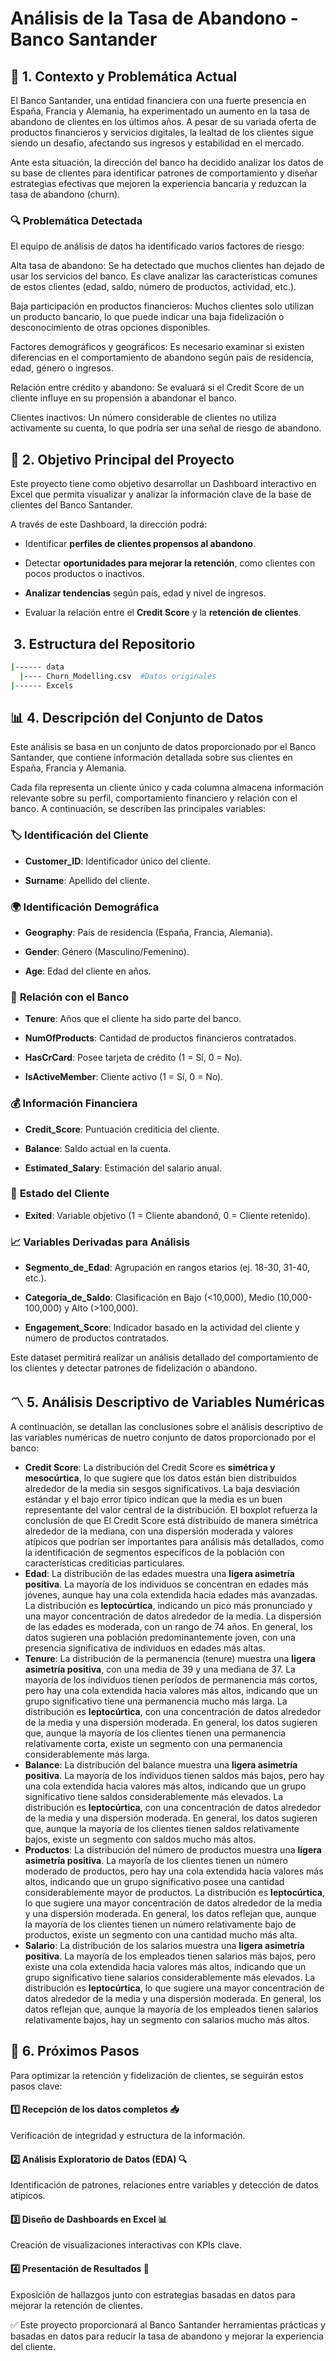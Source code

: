 # Análisis de la Tasa de Abandono - Banco Santander

## 📌 1. Contexto y Problemática Actual

El Banco Santander, una entidad financiera con una fuerte presencia en España, Francia y Alemania, ha experimentado un aumento en la tasa de abandono de clientes en los últimos años. A pesar de su variada oferta de productos financieros y servicios digitales, la lealtad de los clientes sigue siendo un desafío, afectando sus ingresos y estabilidad en el mercado.

Ante esta situación, la dirección del banco ha decidido analizar los datos de su base de clientes para identificar patrones de comportamiento y diseñar estrategias efectivas que mejoren la experiencia bancaria y reduzcan la tasa de abandono (churn).

### 🔍 Problemática Detectada

El equipo de análisis de datos ha identificado varios factores de riesgo:

Alta tasa de abandono: Se ha detectado que muchos clientes han dejado de usar los servicios del banco. Es clave analizar las características comunes de estos clientes (edad, saldo, número de productos, actividad, etc.).

Baja participación en productos financieros: Muchos clientes solo utilizan un producto bancario, lo que puede indicar una baja fidelización o desconocimiento de otras opciones disponibles.

Factores demográficos y geográficos: Es necesario examinar si existen diferencias en el comportamiento de abandono según país de residencia, edad, género o ingresos.

Relación entre crédito y abandono: Se evaluará si el Credit Score de un cliente influye en su propensión a abandonar el banco.

Clientes inactivos: Un número considerable de clientes no utiliza activamente su cuenta, lo que podría ser una señal de riesgo de abandono.

## 🎯 2. Objetivo Principal del Proyecto

Este proyecto tiene como objetivo desarrollar un Dashboard interactivo en Excel que permita visualizar y analizar la información clave de la base de clientes del Banco Santander.

A través de este Dashboard, la dirección podrá:

- Identificar **perfiles de clientes propensos al abandono**.

- Detectar **oportunidades para mejorar la retención**, como clientes con pocos productos o inactivos.

- **Analizar tendencias** según país, edad y nivel de ingresos.

- Evaluar la relación entre el **Credit Score** y la **retención de clientes**.

##  3. Estructura del Repositorio
```bash
|------ data
  |---- Churn_Modelling.csv  #Datos originales
|------ Excels
```


## 📊 4. Descripción del Conjunto de Datos

Este análisis se basa en un conjunto de datos proporcionado por el Banco Santander, que contiene información detallada sobre sus clientes en España, Francia y Alemania.

Cada fila representa un cliente único y cada columna almacena información relevante sobre su perfil, comportamiento financiero y relación con el banco. A continuación, se describen las principales variables:

### 🏷 **Identificación del Cliente**

- **Customer_ID**: Identificador único del cliente.

- **Surname**: Apellido del cliente.

### 🌍 **Identificación Demográfica**

- **Geography**: País de residencia (España, Francia, Alemania).

- **Gender**: Género (Masculino/Femenino).

- **Age**: Edad del cliente en años.

### 🏦 **Relación con el Banco**

- **Tenure**: Años que el cliente ha sido parte del banco.

- **NumOfProducts**: Cantidad de productos financieros contratados.

- **HasCrCard**: Posee tarjeta de crédito (1 = Sí, 0 = No).

- **IsActiveMember**: Cliente activo (1 = Sí, 0 = No).

### 💰 **Información Financiera**

- **Credit_Score**: Puntuación crediticia del cliente.

- **Balance**: Saldo actual en la cuenta.

- **Estimated_Salary**: Estimación del salario anual.

### 🚪 **Estado del Cliente**

- **Exited**: Variable objetivo (1 = Cliente abandonó, 0 = Cliente retenido).

### 📈 **Variables Derivadas para Análisis**

- **Segmento_de_Edad**: Agrupación en rangos etarios (ej. 18-30, 31-40, etc.).

- **Categoría_de_Saldo**: Clasificación en Bajo (<10,000), Medio (10,000-100,000) y Alto (>100,000).

- **Engagement_Score**: Indicador basado en la actividad del cliente y número de productos contratados.

Este dataset permitirá realizar un análisis detallado del comportamiento de los clientes y detectar patrones de fidelización o abandono.

## 〽️ 5. Análisis Descriptivo de Variables Numéricas

A continuación, se detallan las conclusiones sobre el análisis descriptivo de las variables numéricas de nuetro conjunto de datos proporcionado por el banco:

- **Credit Score**: La distribución del Credit Score es **simétrica y mesocúrtica**, lo que sugiere que los datos están bien distribuidos alrededor de la media sin sesgos significativos. La baja desviación estándar y el bajo error típico indican que la media es un buen representante del valor central de la distribución. El boxplot refuerza la conclusión de que El Credit Score está distribuido de manera simétrica alrededor de la mediana, con una dispersión moderada y valores atípicos que podrían ser importantes para análisis más detallados, como la identificación de segmentos específicos de la población con características crediticias particulares.
- **Edad**: La distribución de las edades muestra una **ligera asimetría positiva**. La mayoría de los individuos se concentran en edades más jóvenes, aunque hay una cola extendida hacia edades más avanzadas. La distribución es **leptocúrtica**, indicando un pico más pronunciado y una mayor concentración de datos alrededor de la media. La dispersión de las edades es moderada, con un rango de 74 años. En general, los datos sugieren una población predominantemente joven, con una presencia significativa de individuos en edades más altas.
- **Tenure**: La distribución de la permanencia (tenure) muestra una **ligera asimetría positiva**, con una media de 39 y una mediana de 37. La mayoría de los individuos tienen períodos de permanencia más cortos, pero hay una cola extendida hacia valores más altos, indicando que un grupo significativo tiene una permanencia mucho más larga. La distribución es **leptocúrtica**, con una concentración de datos alrededor de la media y una dispersión moderada. En general, los datos sugieren que, aunque la mayoría de los clientes tienen una permanencia relativamente corta, existe un segmento con una permanencia considerablemente más larga.
- **Balance**: La distribución del balance muestra una **ligera asimetría positiva**. La mayoría de los individuos tienen saldos más bajos, pero hay una cola extendida hacia valores más altos, indicando que un grupo significativo tiene saldos considerablemente más elevados. La distribución es **leptocúrtica**, con una concentración de datos alrededor de la media y una dispersión moderada. En general, los datos sugieren que, aunque la mayoría de los clientes tienen saldos relativamente bajos, existe un segmento con saldos mucho más altos.
- **Productos**: La distribución del número de productos muestra una **ligera asimetría positiva**. La mayoría de los clientes tienen un número moderado de productos, pero hay una cola extendida hacia valores más altos, indicando que un grupo significativo posee una cantidad considerablemente mayor de productos. La distribución es **leptocúrtica**, lo que sugiere una mayor concentración de datos alrededor de la media y una dispersión moderada. En general, los datos reflejan que, aunque la mayoría de los clientes tienen un número relativamente bajo de productos, existe un segmento con una cantidad mucho más alta.
- **Salario**: La distribución de los salarios muestra una **ligera asimetría positiva**. La mayoría de los empleados tienen salarios más bajos, pero existe una cola extendida hacia valores más altos, indicando que un grupo significativo tiene salarios considerablemente más elevados. La distribución es **leptocúrtica**, lo que sugiere una mayor concentración de datos alrededor de la media y una dispersión moderada. En general, los datos reflejan que, aunque la mayoría de los empleados tienen salarios relativamente bajos, hay un segmento con salarios mucho más altos.


## 🚀 6. Próximos Pasos

Para optimizar la retención y fidelización de clientes, se seguirán estos pasos clave:

#### 1️⃣ Recepción de los datos completos 📥

Verificación de integridad y estructura de la información.

#### 2️⃣ Análisis Exploratorio de Datos (EDA) 🔍

Identificación de patrones, relaciones entre variables y detección de datos atípicos.

#### 3️⃣ Diseño de Dashboards en Excel 📊

Creación de visualizaciones interactivas con KPIs clave.

#### 4️⃣ Presentación de Resultados 📢

Exposición de hallazgos junto con estrategias basadas en datos para mejorar la retención de clientes.

✅ Este proyecto proporcionará al Banco Santander herramientas prácticas y basadas en datos para reducir la tasa de abandono y mejorar la experiencia del cliente.

